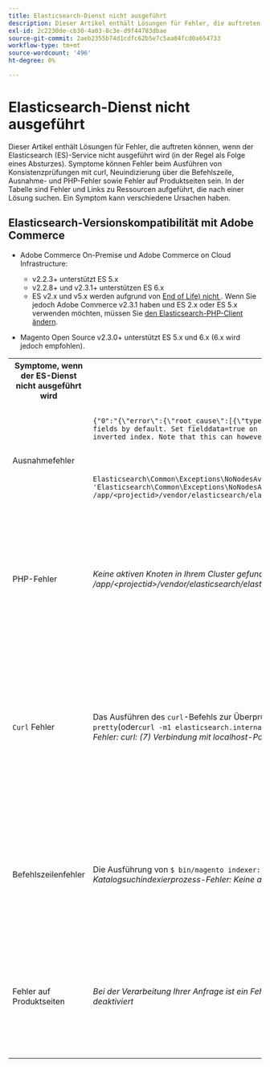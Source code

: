 ```yaml
---
title: Elasticsearch-Dienst nicht ausgeführt
description: Dieser Artikel enthält Lösungen für Fehler, die auftreten können, wenn der Elasticsearch (ES)-Service nicht ausgeführt wird (in der Regel als Folge eines Absturzes). Symptome können Fehler beim Ausführen von Konsistenzprüfungen mit curl, Neuindizierung über die Befehlszeile, Ausnahme- und PHP-Fehler sowie Fehler auf Produktseiten sein. In der Tabelle sind Fehler und Links zu Ressourcen aufgeführt, die nach einer Lösung suchen. Ein Symptom kann verschiedene Ursachen haben.
exl-id: 2c2230de-cb30-4a03-8c3e-d9f44783dbae
source-git-commit: 2aeb2355b74d1cdfc62b5e7c5aa04fcd0a654733
workflow-type: tm+mt
source-wordcount: '496'
ht-degree: 0%

---
```


# Elasticsearch-Dienst nicht ausgeführt

Dieser Artikel enthält Lösungen für Fehler, die auftreten können, wenn der Elasticsearch (ES)-Service nicht ausgeführt wird (in der Regel als Folge eines Absturzes). Symptome können Fehler beim Ausführen von Konsistenzprüfungen mit curl, Neuindizierung über die Befehlszeile, Ausnahme- und PHP-Fehler sowie Fehler auf Produktseiten sein. In der Tabelle sind Fehler und Links zu Ressourcen aufgeführt, die nach einer Lösung suchen. Ein Symptom kann verschiedene Ursachen haben.

## Elasticsearch-Versionskompatibilität mit Adobe Commerce

* Adobe Commerce On-Premise und Adobe Commerce on Cloud Infrastructure:

   * v2.2.3+ unterstützt ES 5.x
   * v2.2.8+ und v2.3.1+ unterstützen ES 6.x
   * ES v2.x und v5.x werden aufgrund von [End of Life) nicht ](https://www.elastic.co/support/eol). Wenn Sie jedoch Adobe Commerce v2.3.1 haben und ES 2.x oder ES 5.x verwenden möchten, müssen Sie [den Elasticsearch-PHP-Client ändern](https://experienceleague.adobe.com/en/docs/commerce-operations/configuration-guide/search/overview-search).

* Magento Open Source v2.3.0+ unterstützt ES 5.x und 6.x (6.x wird jedoch empfohlen).

<table>
<tr>
<th>Symptome, wenn der ES-Dienst nicht ausgeführt wird</th>
<th>Details</th>
<th>Ressourcen</th>
</tr>
<tr>
<td rowspan="3">Ausnahmefehler</td>
</tr>
<tr>
<td>
<code>{"0":"{\"error\":{\"root_cause\":[{\"type\":\"illegal_argument_exception\",\"reason\":\"Fielddata is disabled on text fields by default. Set fielddata=true on [%attribute_code%]] in order to load fielddata in memory by uninverting the inverted index. Note that this can however use significant memory.\"}]</code>
</td>
<td>
<a href="https://experienceleague.adobe.com/docs/commerce-knowledge-base/kb/troubleshooting/elasticsearch/elasticsearch-5-is-configured-but-search-page-does-not-load-with-fielddata-is-disabled...-error.html">Elasticsearch 5 ist konfiguriert, aber die Suchseite wird nicht mit dem Fehler „Felddaten sind deaktiviert…“ </a> unserer Support-Wissensdatenbank geladen.
</td>
</tr>
<tr>
<td>
<code>Elasticsearch\Common\Exceptions\NoNodesAvailableException: Noticed exception 'Elasticsearch\Common\Exceptions\NoNodesAvailableException' with message 'No alive nodes found in your cluster' in /app/&lt;projectid&gt;/vendor/elasticsearch/elasticsearch/src/Elasticsearch/ConnectionPool/StaticNoPingConnectionPool.php:51</code>
</td>
<td>
Elasticsuite-Indizes werden nicht gelöscht.  Siehe <a href="https://experienceleague.adobe.com/docs/commerce-knowledge-base/kb/troubleshooting/elasticsearch/elasticsuite-tracking-indices-causes-problems-with-elasticsearch.html">ElasticSuite Tracking-Indizes verursacht Probleme mit dem Elasticsearch </a> in unserer Support-Wissensdatenbank.
 </td>
</tr>
<tr>
<td>PHP-Fehler</td>
<td>
<i>Keine aktiven Knoten in Ihrem Cluster gefunden“,„1“:“#0 /app/&lt;projectid&gt;/vendor/elasticsearch/elasticsearch/src/Elasticsearch/Transport.php</i>
</td>
<td rowspan="4">
<ul>
<li>Ressourcen für unzureichenden Speicherplatz:<ul>
<li><a href="https://www.cyberciti.biz/datacenter/linux-unix-bsd-osx-cannot-write-to-hard-disk/">8 Tipps zur Lösung von Problemen mit der Festplatte von Linux- und Unix-Systemen, z. B. Volle Festplatte oder Schreibfehler auf der Festplatte</a></li>
<li><a href="https://serverfault.com/questions/315181/df-says-disk-is-full-but-it-is-not">Server-Fehler: DF gibt an, dass die Festplatte voll ist, dies ist aber nicht der Fall</a></li>
<li><a href="https://unix.stackexchange.com/questions/125429/tracking-down-where-disk-space-has-gone-on-linux">unix.stackexchange.com: Verfolgen Sie, wo Speicherplatz auf Linux verschwunden ist?</a></li>
<li>Protokolldateien werden nicht regelmäßig genug archiviert. Siehe <a href="https://experienceleague.adobe.com/en/docs/commerce-admin/systems/action-logs/action-log-archive">Konfigurieren des Protokollarchivs</a> in unserer Entwicklerdokumentation.</li>
<li>Dateien und Systemverzeichnisse sind nicht optimiert. Siehe <a href="https://experienceleague.adobe.com/en/docs/commerce-admin/systems/tools/developer-tools#resource-file-optimization">Dateioptimierung</a> in unserer Entwicklerdokumentation.</li>
<li>Wenn die Lösungen in der obigen Dokumentation das Problem nicht lösen, sollten Sie sich an Ihr Adobe-Account-Team wenden, um zusätzlichen Speicher anzufordern.</li>
</ul>
</li>
<li>Wenn auf der Festplatte nicht genügend Speicherplatz vorhanden ist, die Fehlermeldungen jedoch weiterhin in der linken Spalte angezeigt werden, <a href="/help/help-center-guide/help-center/magento-help-center-user-guide.md#submit-ticket"> Sie ein Support-Ticket </a>.</li>
</ul>
<ul>
<li>Siehe <a href="https://experienceleague.adobe.com/docs/commerce-knowledge-base/kb/troubleshooting/elasticsearch/elasticsuite-tracking-indices-causes-problems-with-elasticsearch.html">ElasticSuite Tracking-Indizes verursacht Probleme mit dem Elasticsearch </a> in unserer Support-Wissensdatenbank.
</li>
</ul>
</td>
</tr>
<tr>
<td><code>Curl</code> Fehler</td>
<td>Das Ausführen des <code>curl</code>-Befehls zur Überprüfung des Elasticsearch-Zustands: <code>curl -m1 localhost:9200/_cluster/health?pretty</code>(oder<code>curl -m1 elasticsearch.internal:9200/_cluster/health?pretty</code>für Starterkonten) verursacht folgenden Fehler: <i>Fehler: curl: (7) Verbindung mit localhost-Port 9200 fehlgeschlagen: Verbindung verweigert</i> </td>
</tr>
<tr>
<td>Befehlszeilenfehler</td>
<td>Die Ausführung von <code>$ bin/magento indexer:reindex catalogsearch_fulltext</code> führt zu diesem Fehler <i>Unbekannter Katalogsuchindexierprozess-Fehler:
        Keine aktiven Knoten in Ihrem Cluster gefunden</i>
</td>
</tr>
<tr>
<td>Fehler auf Produktseiten
</td>
<td><i>Bei der Verarbeitung Ihrer Anfrage ist ein Fehler aufgetreten.
      Der Ausnahmedruck ist aus Sicherheitsgründen standardmäßig deaktiviert</code></i>
</tr>
</table>
